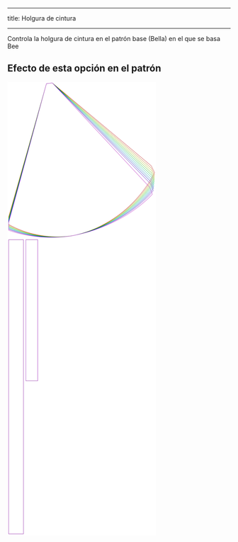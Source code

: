 - - -
title: Holgura de cintura
- - -

Controla la holgura de cintura en el patrón base (Bella) en el que se basa Bee


## Efecto de esta opción en el patrón
![Esta imagen muestra el efecto de esta opción superponiendo varias variantes que tienen un valor diferente para esta opción](bee_waistease_sample.svg "Efecto de esta opción en el patrón")